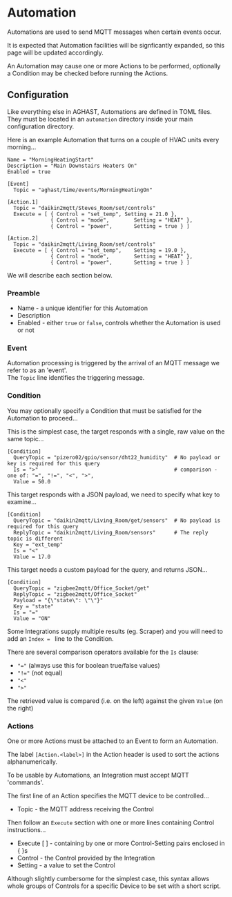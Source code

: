 # Automation

Automations are used to send MQTT messages when certain events occur.

It is expected that Automation facilities will be signficantly expanded, so this page will be updated accordingly.

An Automation may cause one or more Actions to be performed, optionally a Condition
may be checked before running the Actions.

## Configuration

Like everything else in AGHAST, Automations are defined in TOML files.
They must be located in an `automation` directory inside your main configuration directory.

Here is an example Automation that turns on a couple of HVAC units every morning...
```
Name = "MorningHeatingStart"
Description = "Main Downstairs Heaters On"
Enabled = true

[Event]
  Topic = "aghast/time/events/MorningHeatingOn"

[Action.1]
  Topic = "daikin2mqtt/Steves_Room/set/controls"
  Execute = [ { Control = "set_temp", Setting = 21.0 },
              { Control = "mode",        Setting = "HEAT" },
              { Control = "power",       Setting = true } ]

[Action.2]
  Topic = "daikin2mqtt/Living_Room/set/controls"
  Execute = [ { Control = "set_temp",    Setting = 19.0 },
              { Control = "mode",        Setting = "HEAT" },
              { Control = "power",       Setting = true } ]  
```
We will describe each section below.

### Preamble
 * Name - a unique identifier for this Automation
 * Description
 * Enabled - either `true` or `false`, controls whether the Automation is used or not

### Event
Automation processing is triggered by the arrival of an MQTT message we refer to as an 'event'.  
The `Topic` line identifies the triggering message.

### Condition
You may optionally specify a Condition that must be satisfied for the Automation to proceed...

This is the simplest case, the target responds with a single, raw value on the same topic...
```
[Condition]
  QueryTopic = "pizero02/gpio/sensor/dht22_humidity"  # No payload or key is required for this query
  Is = ">"                                            # comparison - one of: "=", "!=", "<", ">", 
  Value = 50.0
```

This target responds with a JSON payload, we need to specify what key to examine...
```
[Condition]
  QueryTopic = "daikin2mqtt/Living_Room/get/sensors"  # No payload is required for this query
  ReplyTopic = "daikin2mqtt/Living_Room/sensors"      # The reply topic is different
  Key = "ext_temp"
  Is = "<"
  Value = 17.0
```

This target needs a custom payload for the query, and returns JSON...
```
[Condition]
  QueryTopic = "zigbee2mqtt/Office_Socket/get"
  ReplyTopic = "zigbee2mqtt/Office_Socket"
  Payload = "{\"state\": \"\"}"
  Key = "state"
  Is = "="
  Value = "ON"
```


Some Integrations supply multiple results (eg. Scraper) and you will need to add an `Index = ` line to the Condition.

There are several comparison operators available for the `Is` clause:
* `"="`  (always use this for boolean true/false values)
* `"!="` (not equal) 
* `"<"`
* `">"`

The retrieved value is compared (i.e. on the left) against the given `Value` (on the right) 

### Actions
One or more Actions must be attached to an Event to form an Automation.

The label `[Action.<label>]` in the Action header is used to sort the actions alphanumerically.

To be usable by Automations, an Integration must accept MQTT 'commands'.

The first line of an Action specifies the MQTT device to be controlled...
 * Topic - the MQTT address receiving the Control

Then follow an `Execute` section with one or more lines containing Control instructions...
 * Execute [ ] - containing by one or more Control-Setting pairs enclosed in { }s
 * Control - the Control provided by the Integration
 * Setting - a value to set the Control

Although slightly cumbersome for the simplest case, this syntax allows whole groups of Controls for a specific Device to be set with a short script.
